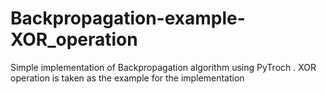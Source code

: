 # Backpropagation-example-XOR_operation
Simple implementation of Backpropagation algorithm using PyTroch . XOR operation is taken as the example for the implementation
